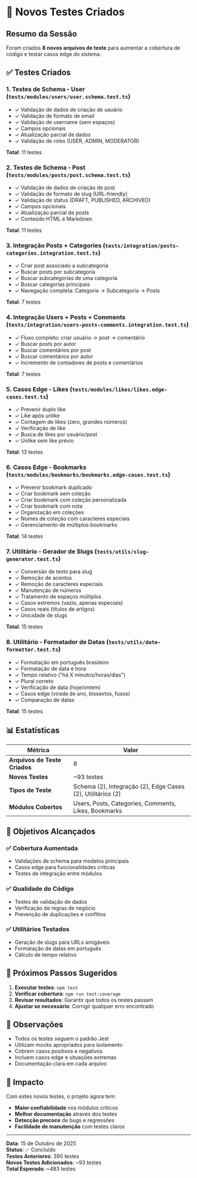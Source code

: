# 📝 Novos Testes Criados

## Resumo da Sessão

Foram criados **8 novos arquivos de teste** para aumentar a cobertura de código e testar casos edge do sistema.

## ✅ Testes Criados

### 1. **Testes de Schema - User** (`tests/modules/users/user.schema.test.ts`)
- ✓ Validação de dados de criação de usuário
- ✓ Validação de formato de email
- ✓ Validação de username (sem espaços)
- ✓ Campos opcionais
- ✓ Atualização parcial de dados
- ✓ Validação de roles (USER, ADMIN, MODERATOR)

**Total**: 11 testes

### 2. **Testes de Schema - Post** (`tests/modules/posts/post.schema.test.ts`)
- ✓ Validação de dados de criação de post
- ✓ Validação de formato de slug (URL-friendly)
- ✓ Validação de status (DRAFT, PUBLISHED, ARCHIVED)
- ✓ Campos opcionais
- ✓ Atualização parcial de posts
- ✓ Conteúdo HTML e Markdown

**Total**: 11 testes

### 3. **Integração Posts + Categories** (`tests/integration/posts-categories.integration.test.ts`)
- ✓ Criar post associado a subcategoria
- ✓ Buscar posts por subcategoria
- ✓ Buscar subcategorias de uma categoria
- ✓ Buscar categorias principais
- ✓ Navegação completa: Categoria → Subcategoria → Posts

**Total**: 7 testes

### 4. **Integração Users + Posts + Comments** (`tests/integration/users-posts-comments.integration.test.ts`)
- ✓ Fluxo completo: criar usuário → post → comentário
- ✓ Buscar posts por autor
- ✓ Buscar comentários por post
- ✓ Buscar comentários por autor
- ✓ Incremento de contadores de posts e comentários

**Total**: 7 testes

### 5. **Casos Edge - Likes** (`tests/modules/likes/likes.edge-cases.test.ts`)
- ✓ Prevenir duplo like
- ✓ Like após unlike
- ✓ Contagem de likes (zero, grandes números)
- ✓ Verificação de like
- ✓ Busca de likes por usuário/post
- ✓ Unlike sem like prévio

**Total**: 13 testes

### 6. **Casos Edge - Bookmarks** (`tests/modules/bookmarks/bookmarks.edge-cases.test.ts`)
- ✓ Prevenir bookmark duplicado
- ✓ Criar bookmark sem coleção
- ✓ Criar bookmark com coleção personalizada
- ✓ Criar bookmark com nota
- ✓ Organização em coleções
- ✓ Nomes de coleção com caracteres especiais
- ✓ Gerenciamento de múltiplos bookmarks

**Total**: 14 testes

### 7. **Utilitário - Gerador de Slugs** (`tests/utils/slug-generator.test.ts`)
- ✓ Conversão de texto para slug
- ✓ Remoção de acentos
- ✓ Remoção de caracteres especiais
- ✓ Manutenção de números
- ✓ Tratamento de espaços múltiplos
- ✓ Casos extremos (vazio, apenas especiais)
- ✓ Casos reais (títulos de artigos)
- ✓ Unicidade de slugs

**Total**: 15 testes

### 8. **Utilitário - Formatador de Datas** (`tests/utils/date-formatter.test.ts`)
- ✓ Formatação em português brasileiro
- ✓ Formatação de data e hora
- ✓ Tempo relativo ("há X minutos/horas/dias")
- ✓ Plural correto
- ✓ Verificação de data (hoje/ontem)
- ✓ Casos edge (virada de ano, bissextos, fusos)
- ✓ Comparação de datas

**Total**: 15 testes

## 📊 Estatísticas

| Métrica | Valor |
|---------|-------|
| **Arquivos de Teste Criados** | 8 |
| **Novos Testes** | ~93 testes |
| **Tipos de Teste** | Schema (2), Integração (2), Edge Cases (2), Utilitários (2) |
| **Módulos Cobertos** | Users, Posts, Categories, Comments, Likes, Bookmarks |

## 🎯 Objetivos Alcançados

### ✅ Cobertura Aumentada
- Validações de schema para modelos principais
- Casos edge para funcionalidades críticas
- Testes de integração entre módulos

### ✅ Qualidade do Código
- Testes de validação de dados
- Verificação de regras de negócio
- Prevenção de duplicações e conflitos

### ✅ Utilitários Testados
- Geração de slugs para URLs amigáveis
- Formatação de datas em português
- Cálculo de tempo relativo

## 🚀 Próximos Passos Sugeridos

1. **Executar testes**: `npm test`
2. **Verificar cobertura**: `npm run test:coverage`
3. **Revisar resultados**: Garantir que todos os testes passam
4. **Ajustar se necessário**: Corrigir qualquer erro encontrado

## 📝 Observações

- Todos os testes seguem o padrão Jest
- Utilizam mocks apropriados para isolamento
- Cobrem casos positivos e negativos
- Incluem casos edge e situações extremas
- Documentação clara em cada arquivo

## 🎉 Impacto

Com estes novos testes, o projeto agora tem:
- **Maior confiabilidade** nos módulos críticos
- **Melhor documentação** através dos testes
- **Detecção precoce** de bugs e regressões
- **Facilidade de manutenção** com testes claros

---

**Data**: 15 de Outubro de 2025  
**Status**: ✅ Concluído  
**Testes Anteriores**: 390 testes  
**Novos Testes Adicionados**: ~93 testes  
**Total Esperado**: ~483 testes

